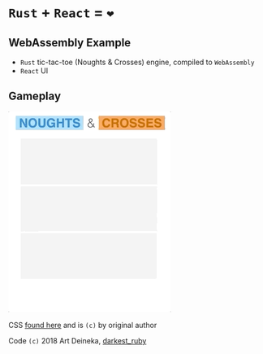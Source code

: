 # `Rust` + `React` = `❤️`

## WebAssembly Example

 - `Rust` tic-tac-toe (Noughts & Crosses) engine, compiled to `WebAssembly`
 - `React` UI

 ## Gameplay

 ![gameplay](./gameplay.gif)

 CSS [found here](https://codepen.io/coreydunkin/pen/zqrud) and is `(c)` by original author

 Code `(c)` 2018 Art Deineka, [darkest_ruby](https://twitter.com/darkest_ruby)